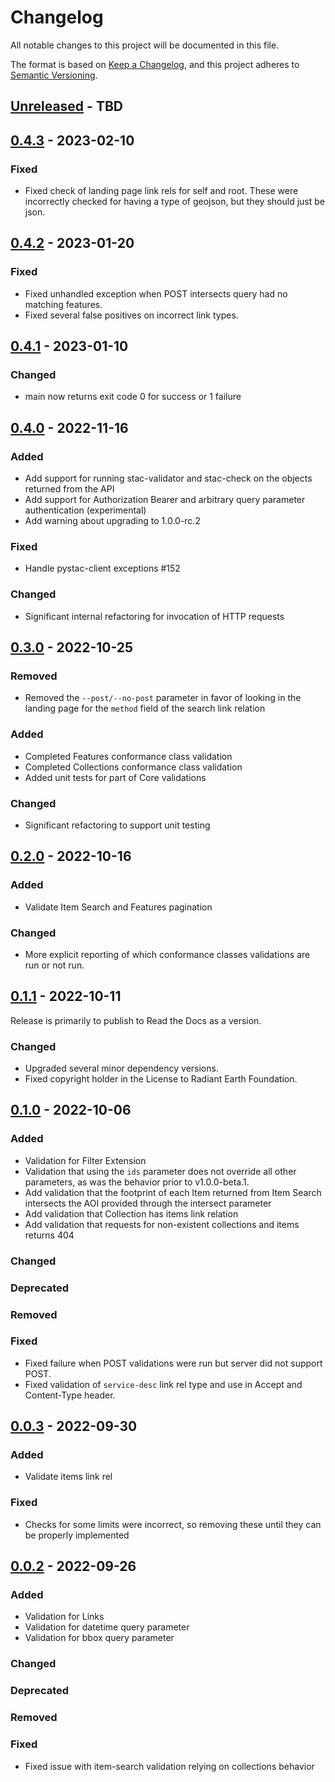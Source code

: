 # Changelog

All notable changes to this project will be documented in this file.

The format is based on [Keep a Changelog](https://keepachangelog.com/en/1.0.0/),
and this project adheres to [Semantic Versioning](https://semver.org/spec/v2.0.0.html).

## [Unreleased] - TBD

## [0.4.3] - 2023-02-10

### Fixed

- Fixed check of landing page link rels for self and root. These were incorrectly
  checked for having a type of geojson, but they should just be json.

## [0.4.2] - 2023-01-20

### Fixed

- Fixed unhandled exception when POST intersects query had no matching features.
- Fixed several false positives on incorrect link types.

## [0.4.1] - 2023-01-10

### Changed

- main now returns exit code 0 for success or 1 failure

## [0.4.0] - 2022-11-16

### Added

- Add support for running stac-validator and stac-check on the objects returned from the API
- Add support for Authorization Bearer and arbitrary query parameter authentication (experimental)
- Add warning about upgrading to 1.0.0-rc.2

### Fixed

- Handle pystac-client exceptions #152

### Changed

- Significant internal refactoring for invocation of HTTP requests

## [0.3.0] - 2022-10-25

### Removed

- Removed the `--post/--no-post` parameter in favor of looking in the landing page for the `method` field of the
  search link relation

### Added

- Completed Features conformance class validation
- Completed Collections conformance class validation
- Added unit tests for part of Core validations

### Changed

- Significant refactoring to support unit testing

## [0.2.0] - 2022-10-16

### Added

- Validate Item Search and Features pagination

### Changed

- More explicit reporting of which conformance classes validations are run or not run.

## [0.1.1] - 2022-10-11

Release is primarily to publish to Read the Docs as a version.

### Changed

- Upgraded several minor dependency versions.
- Fixed copyright holder in the License to Radiant Earth Foundation.

## [0.1.0] - 2022-10-06

### Added

- Validation for Filter Extension
- Validation that using the `ids` parameter does not override all other parameters, as was the behavior
  prior to v1.0.0-beta.1.
- Add validation that the footprint of each Item returned from Item Search intersects the AOI provided
  through the intersect parameter
- Add validation that Collection has items link relation
- Add validation that requests for non-existent collections and items returns 404

### Changed

### Deprecated

### Removed

### Fixed

- Fixed failure when POST validations were run but server did not support POST.
- Fixed validation of `service-desc` link rel type and use in Accept and Content-Type header.

## [0.0.3] - 2022-09-30

### Added

- Validate items link rel

### Fixed

- Checks for some limits were incorrect, so removing these until they can be properly implemented

## [0.0.2] - 2022-09-26

### Added

- Validation for Links
- Validation for datetime query parameter
- Validation for bbox query parameter

### Changed

### Deprecated

### Removed

### Fixed

- Fixed issue with item-search validation relying on collections behavior

[unreleased]: https://github.com/stac-utils/stac-api-validator/compare/v0.4.2...main
[0.4.3]: https://github.com/stac-utils/stac-api-validator/tree/v0.4.3
[0.4.2]: https://github.com/stac-utils/stac-api-validator/tree/v0.4.2
[0.4.1]: https://github.com/stac-utils/stac-api-validator/tree/v0.4.1
[0.4.0]: https://github.com/stac-utils/stac-api-validator/tree/v0.4.0
[0.3.0]: https://github.com/stac-utils/stac-api-validator/tree/v0.3.0
[0.2.0]: https://github.com/stac-utils/stac-api-validator/tree/v0.2.0
[0.1.1]: https://github.com/stac-utils/stac-api-validator/tree/v0.1.1
[0.1.0]: https://github.com/stac-utils/stac-api-validator/tree/v0.1.0
[0.0.3]: https://github.com/stac-utils/stac-api-validator/tree/v0.0.3
[0.0.2]: https://github.com/stac-utils/stac-api-validator/tree/v0.0.2
